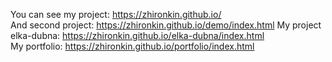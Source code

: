 You can see my project: https://zhironkin.github.io/</br>
And second project: https://zhironkin.github.io/demo/index.html
My project elka-dubna: https://zhironkin.github.io/elka-dubna/index.html</br>
My portfolio:  https://zhironkin.github.io/portfolio/index.html
